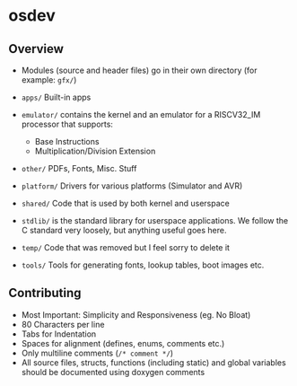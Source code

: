 # osdev

## Overview

- Modules (source and header files) go in their own directory (for example: `gfx/`)

- `apps/` Built-in apps

- `emulator/` contains the kernel and an emulator for a
	RISCV32_IM processor that supports:
	- Base Instructions
	- Multiplication/Division Extension

- `other/` PDFs, Fonts, Misc. Stuff

- `platform/` Drivers for various platforms (Simulator and AVR)

- `shared/` Code that is used by both kernel and userspace

- `stdlib/` is the standard library for userspace applications.
  We follow the C standard very loosely, but anything useful goes here.

- `temp/` Code that was removed but I feel sorry to delete it

- `tools/` Tools for generating fonts, lookup tables, boot images etc.

## Contributing
- Most Important: Simplicity and Responsiveness (eg. No Bloat)
- 80 Characters per line
- Tabs for Indentation
- Spaces for alignment (defines, enums, comments etc.)
- Only multiline comments (`/* comment */`)
- All source files, structs, functions (including static) and global variables
	should be documented using doxygen comments

